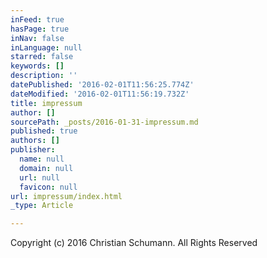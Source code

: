 ```yaml
---
inFeed: true
hasPage: true
inNav: false
inLanguage: null
starred: false
keywords: []
description: ''
datePublished: '2016-02-01T11:56:25.774Z'
dateModified: '2016-02-01T11:56:19.732Z'
title: impressum
author: []
sourcePath: _posts/2016-01-31-impressum.md
published: true
authors: []
publisher:
  name: null
  domain: null
  url: null
  favicon: null
url: impressum/index.html
_type: Article

---
```

Copyright (c) 2016 Christian Schumann. All Rights Reserved